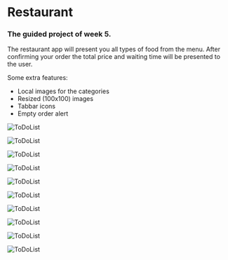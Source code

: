 # Restaurant


### The guided project of week 5.

The restaurant app will present you all types of food from the menu. After confirming your order the total price and waiting time
will be presented to the user.

Some extra features:

- Local images for the categories
- Resized (100x100) images
- Tabbar icons
- Empty order alert



![ToDoList](/Restaurant/doc/CategoryScreen.png)

![ToDoList](/Restaurant/doc/CategoryScreenL.png)

![ToDoList](/Restaurant/doc/MenuScreen.png)

![ToDoList](/Restaurant/doc/MenuScreenL.png)

![ToDoList](/Restaurant/doc/DetailScreen.png)

![ToDoList](/Restaurant/doc/DetailScreenL.png)

![ToDoList](/Restaurant/doc/OrderScreen.png)

![ToDoList](/Restaurant/doc/OrderScreenL.png)

![ToDoList](/Restaurant/doc/Confirmation.png)

![ToDoList](/Restaurant/doc/WaitTime.png)







